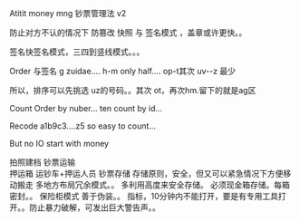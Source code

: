 Atitit money mng 钞票管理法 v2	


防止对方不认的情况下 防篡改
快照 与 签名模式 ，盖章或许更快。。

签名快签名模式，三四到竖线模式。。。


Order 与签名
g zuidae.... h-m only half....  op-t其次    uv--z   最少 

所以，排序可以先挑选 uz的号码。。其次  ot，再次hm.留下的就是ag区

Count 
Order by nuber... ten count by id...

Recode  a1b9c3....z5    so easy to count...

But no IO start with money

拍照建档
钞票运输  
押运箱
运钞车+押运人员
钞票存储
存储原则，安全，但又可以紧急情况下方便移动搬走
多地方布局冗余模式。。
多利用高度来安全存储。
必须现金箱存储。每箱密封。。
保险柜模式 善于伪装。。
指标，10分钟内不能打开，要是有专用工具打开。。防止暴力破解，可发出巨大警告声。。

